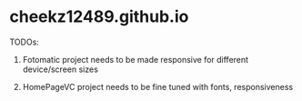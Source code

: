 # cheekz12489.github.io

TODOs:

1) Fotomatic project needs to be made responsive for different device/screen sizes

2) HomePageVC project needs to be fine tuned with fonts, responsiveness
